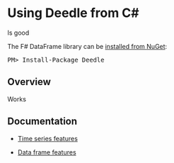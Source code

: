 Using Deedle from C#
====================

Is good

<div class="row">
  <div class="span1"></div>
  <div class="span6">
    <div class="well well-small" id="nuget">
      The F# DataFrame library can be <a href="https://nuget.org/packages/Deedle">installed from NuGet</a>:
      <pre>PM> Install-Package Deedle</pre>
    </div>
  </div>
  <div class="span1"></div>
</div>

Overview
--------

Works

Documentation
-------------

 * [Time series features](csharpseries.html)

 * [Data frame features](csharpframe.html)
